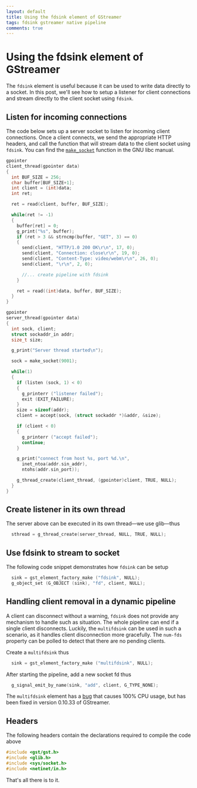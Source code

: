 ```yaml
---
layout: default
title: Using the fdsink element of GStreamer
tags: fdsink gstreamer native pipeline
comments: true
---
```

# Using the fdsink element of GStreamer

The `fdsink` element is useful because it can be used to write data directly to a socket. In this post, we'll see how to setup a listener for client connections and stream directly to the client socket using `fdsink`.

## Listen for incoming connections

The code below sets up a server socket to listen for incoming client connections. Once a client connects, we send the appropriate HTTP headers, and call the function that will stream data to the client socket using `fdsink`. You can find the [`make_socket`](https://www.gnu.org/s/libc/manual/html_node/Inet-Example.html) function in the GNU libc manual.

```c
gpointer
client_thread(gpointer data)
{
  int BUF_SIZE = 256;
  char buffer[BUF_SIZE+1];
  int client = (int)data;
  int ret;

  ret = read(client, buffer, BUF_SIZE);

  while(ret != -1)
  {
    buffer[ret] = 0;
    g_print("%s", buffer);
    if (ret > 3 && strncmp(buffer, "GET", 3) == 0)
    {
      send(client, "HTTP/1.0 200 OK\r\n", 17, 0);
      send(client, "Connection: close\r\n", 19, 0);
      send(client, "Content-Type: video/webm\r\n", 26, 0);
      send(client, "\r\n", 2, 0);

      //... create pipeline with fdsink
    }

    ret = read((int)data, buffer, BUF_SIZE);
  }
}

gpointer
server_thread(gpointer data)
{
  int sock, client;
  struct sockaddr_in addr;
  size_t size;

  g_print("Server thread started\n");

  sock = make_socket(9001);

  while(1)
  {
    if (listen (sock, 1) < 0)
    {
      g_printerr ("listener failed");
      exit (EXIT_FAILURE);
    }
    size = sizeof(addr);
    client = accept(sock, (struct sockaddr *)&addr, &size);

    if (client < 0)
    {
      g_printerr ("accept failed");
      continue;
    }

    g_print("connect from host %s, port %d.\n",
      inet_ntoa(addr.sin_addr),
      ntohs(addr.sin_port));

    g_thread_create(client_thread, (gpointer)client, TRUE, NULL);
  }
}
```

## Create listener in its own thread

The server above can be executed in its own thread&mdash;we use glib&mdash;thus

```c
  sthread = g_thread_create(server_thread, NULL, TRUE, NULL);
```

## Use fdsink to stream to socket

The following code snippet demonstrates how `fdsink` can be setup

```c
  sink = gst_element_factory_make ("fdsink", NULL);
  g_object_set (G_OBJECT (sink), "fd", client, NULL);
```

## Handling client removal in a dynamic pipeline

A client can disconnect without a warning, `fdsink` does not provide any mechanism to handle such as situation. The whole pipeline can end if a single client disconnects. Luckily, the `multifdsink` can be used in such a scenario, as it handles client disconnection more gracefully. The `num-fds` property can be polled to detect that there are no pending clients.

Create a `multifdsink` thus

```c
  sink = gst_element_factory_make ("multifdsink", NULL);
```

After starting the pipeline, add a new socket fd thus

```c
  g_signal_emit_by_name(sink, "add", client, G_TYPE_NONE);
```

The `multifdsink` element has a [bug](https://bugzilla.gnome.org/show_bug.cgi?id=645746) that causes 100% CPU usage, but has been fixed in version 0.10.33 of GStreamer.

## Headers

The following headers contain the declarations required to compile the code above

```c
#include <gst/gst.h>
#include <glib.h>
#include <sys/socket.h>
#include <netinet/in.h>
```

That's all there is to it.
